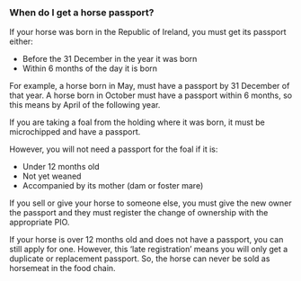 ###  **When do I get a horse passport?**

If your horse was born in the Republic of Ireland, you must get its passport
either:

  * Before the 31 December in the year it was born 
  * Within 6 months of the day it is born 

For example, a horse born in May, must have a passport by 31 December of that
year. A horse born in October must have a passport within 6 months, so this
means by April of the following year.

If you are taking a foal from the holding where it was born, it must be
microchipped and have a passport.

However, you will not need a passport for the foal if it is:

  * Under 12 months old 
  * Not yet weaned 
  * Accompanied by its mother (dam or foster mare) 

If you sell or give your horse to someone else, you must give the new owner
the passport and they must register the change of ownership with the
appropriate PIO.

If your horse is over 12 months old and does not have a passport, you can
still apply for one. However, this ‘late registration’ means you will only get
a duplicate or replacement passport. So, the horse can never be sold as
horsemeat in the food chain.
